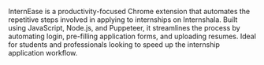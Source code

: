 InternEase is a productivity-focused Chrome extension that automates the repetitive steps involved in applying to internships on Internshala.
Built using JavaScript, Node.js, and Puppeteer, it streamlines the process by automating login, pre-filling application forms, and uploading resumes.
Ideal for students and professionals looking to speed up the internship application workflow.


